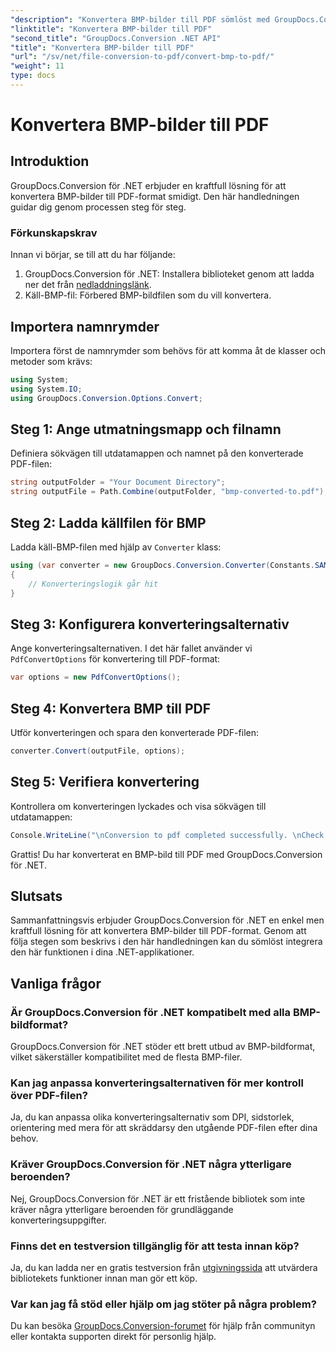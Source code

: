 ```yaml
---
"description": "Konvertera BMP-bilder till PDF sömlöst med GroupDocs.Conversion för .NET. Anpassningsbara alternativ för optimalt resultat."
"linktitle": "Konvertera BMP-bilder till PDF"
"second_title": "GroupDocs.Conversion .NET API"
"title": "Konvertera BMP-bilder till PDF"
"url": "/sv/net/file-conversion-to-pdf/convert-bmp-to-pdf/"
"weight": 11
type: docs
---
```

# Konvertera BMP-bilder till PDF

## Introduktion
GroupDocs.Conversion för .NET erbjuder en kraftfull lösning för att konvertera BMP-bilder till PDF-format smidigt. Den här handledningen guidar dig genom processen steg för steg.
### Förkunskapskrav
Innan vi börjar, se till att du har följande:
1. GroupDocs.Conversion för .NET: Installera biblioteket genom att ladda ner det från [nedladdningslänk](https://releases.groupdocs.com/conversion/net/).
2. Käll-BMP-fil: Förbered BMP-bildfilen som du vill konvertera.

## Importera namnrymder
Importera först de namnrymder som behövs för att komma åt de klasser och metoder som krävs:
```csharp
using System;
using System.IO;
using GroupDocs.Conversion.Options.Convert;
```
## Steg 1: Ange utmatningsmapp och filnamn
Definiera sökvägen till utdatamappen och namnet på den konverterade PDF-filen:
```csharp
string outputFolder = "Your Document Directory";
string outputFile = Path.Combine(outputFolder, "bmp-converted-to.pdf");
```
## Steg 2: Ladda källfilen för BMP
Ladda käll-BMP-filen med hjälp av `Converter` klass:
```csharp
using (var converter = new GroupDocs.Conversion.Converter(Constants.SAMPLE_BMP))
{
    // Konverteringslogik går hit
}
```
## Steg 3: Konfigurera konverteringsalternativ
Ange konverteringsalternativen. I det här fallet använder vi `PdfConvertOptions` för konvertering till PDF-format:
```csharp
var options = new PdfConvertOptions();
```
## Steg 4: Konvertera BMP till PDF
Utför konverteringen och spara den konverterade PDF-filen:
```csharp
converter.Convert(outputFile, options);
```
## Steg 5: Verifiera konvertering
Kontrollera om konverteringen lyckades och visa sökvägen till utdatamappen:
```csharp
Console.WriteLine("\nConversion to pdf completed successfully. \nCheck output in {0}", outputFolder);
```
Grattis! Du har konverterat en BMP-bild till PDF med GroupDocs.Conversion för .NET.

## Slutsats
Sammanfattningsvis erbjuder GroupDocs.Conversion för .NET en enkel men kraftfull lösning för att konvertera BMP-bilder till PDF-format. Genom att följa stegen som beskrivs i den här handledningen kan du sömlöst integrera den här funktionen i dina .NET-applikationer.
## Vanliga frågor
### Är GroupDocs.Conversion för .NET kompatibelt med alla BMP-bildformat?
GroupDocs.Conversion för .NET stöder ett brett utbud av BMP-bildformat, vilket säkerställer kompatibilitet med de flesta BMP-filer.
### Kan jag anpassa konverteringsalternativen för mer kontroll över PDF-filen?
Ja, du kan anpassa olika konverteringsalternativ som DPI, sidstorlek, orientering med mera för att skräddarsy den utgående PDF-filen efter dina behov.
### Kräver GroupDocs.Conversion för .NET några ytterligare beroenden?
Nej, GroupDocs.Conversion för .NET är ett fristående bibliotek som inte kräver några ytterligare beroenden för grundläggande konverteringsuppgifter.
### Finns det en testversion tillgänglig för att testa innan köp?
Ja, du kan ladda ner en gratis testversion från [utgivningssida](https://releases.groupdocs.com/) att utvärdera bibliotekets funktioner innan man gör ett köp.
### Var kan jag få stöd eller hjälp om jag stöter på några problem?
Du kan besöka [GroupDocs.Conversion-forumet](https://forum.groupdocs.com/c/conversion/11) för hjälp från communityn eller kontakta supporten direkt för personlig hjälp.